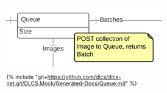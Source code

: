![](queue.png)

{% include "git+https://github.com/dlcs/dlcs-net.git/DLCS.Mock/Generated-Docs/Queue.md" %}